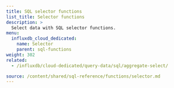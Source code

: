 ```yaml
---
title: SQL selector functions
list_title: Selector functions
description: >
  Select data with SQL selector functions.
menu:
  influxdb_cloud_dedicated:
    name: Selector
    parent: sql-functions
weight: 302
related:
  - /influxdb/cloud-dedicated/query-data/sql/aggregate-select/

source: /content/shared/sql-reference/functions/selector.md
---
```


<!-- 
The content of this page is at /content/shared/sql-reference/functions/selector.md
-->
